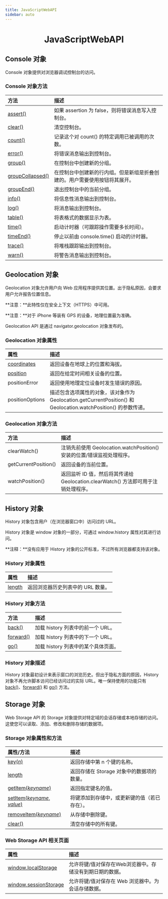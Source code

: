```yaml
---
title: JavaScriptWebAPI
sidebar: auto
---
```


# <center>JavaScriptWebAPI</center>

## Console 对象

Console 对象提供对浏览器调试控制台的访问。

### Console 对象方法

| 方法                                                         | 描述                                                         |
| :----------------------------------------------------------- | :----------------------------------------------------------- |
| [assert()](https://www.w3school.com.cn/jsref/met_console_assert.asp) | 如果 assertion 为 false，则将错误消息写入控制台。            |
| [clear()](https://www.w3school.com.cn/jsref/met_console_clear.asp) | 清空控制台。                                                 |
| [count()](https://www.w3school.com.cn/jsref/met_console_count.asp) | 记录这个对 count() 的特定调用已被调用的次数。                |
| [error()](https://www.w3school.com.cn/jsref/met_console_error.asp) | 将错误消息输出到控制台。                                     |
| [group()](https://www.w3school.com.cn/jsref/met_console_group.asp) | 在控制台中创建新的分组。                                     |
| [groupCollapsed()](https://www.w3school.com.cn/jsref/met_console_groupcollapsed.asp) | 在控制台中创建新的行内组。但是新组是折叠创建的。用户需要使用按钮将其展开。 |
| [groupEnd()](https://www.w3school.com.cn/jsref/met_console_groupend.asp) | 退出控制台中的当前分组。                                     |
| [info()](https://www.w3school.com.cn/jsref/met_console_info.asp) | 将信息性消息输出到控制台。                                   |
| [log()](https://www.w3school.com.cn/jsref/met_console_log.asp) | 将消息输出到控制台。                                         |
| [table()](https://www.w3school.com.cn/jsref/met_console_table.asp) | 将表格式的数据显示为表。                                     |
| [time()](https://www.w3school.com.cn/jsref/met_console_time.asp) | 启动计时器（可跟踪操作需要多长时间）。                       |
| [timeEnd()](https://www.w3school.com.cn/jsref/met_console_timeend.asp) | 停止以前由 console.time() 启动的计时器。                     |
| [trace()](https://www.w3school.com.cn/jsref/met_console_trace.asp) | 将堆栈跟踪输出到控制台。                                     |
| [warn()](https://www.w3school.com.cn/jsref/met_console_warn.asp) | 将警告消息输出到控制台。                                     |

## Geolocation 对象

Geolocation 对象允许用户向 Web 应用程序提供其位置。出于隐私原因，会要求用户允许报告位置信息。

**注意：**此特性仅在安全上下文（HTTPS）中可用。

**注意：**对于 iPhone 等装有 GPS 的设备，地理位置最为准确。

Geolocation API 是通过 navigator.geolocation 对象发布的。

### Geolocation 对象属性

| 属性                                                         | 描述                                                         |
| :----------------------------------------------------------- | :----------------------------------------------------------- |
| [coordinates](https://www.w3school.com.cn/jsref/prop_geo_coordinates.asp) | 返回设备在地球上的位置和海拔。                               |
| [position](https://www.w3school.com.cn/jsref/prop_geo_position.asp) | 返回在给定时间相关设备的位置。                               |
| positionError                                                | 返回使用地理定位设备时发生错误的原因。                       |
| positionOptions                                              | 描述包含选项属性的对象，该对象作为 Geolocation.getCurrentPosition() 和 Geolocation.watchPosition() 的参数传递。 |

### Geolocation 对象方法

| 方法                 | 描述                                                         |
| :------------------- | :----------------------------------------------------------- |
| clearWatch()         | 注销先前使用 Geolocation.watchPosition() 安装的位置/错误监视处理程序。 |
| getCurrentPosition() | 返回设备的当前位置。                                         |
| watchPosition()      | 返回监听 ID 值，然后将其传递给 Geolocation.clearWatch() 方法即可用于注销处理程序。 |

## History 对象

History 对象包含用户（在浏览器窗口中）访问过的 URL。

History 对象是 window 对象的一部分，可通过 window.history 属性对其进行访问。

**注释：**没有应用于 History 对象的公开标准，不过所有浏览器都支持该对象。

### History 对象属性

| 属性                                                         | 描述                              |
| :----------------------------------------------------------- | :-------------------------------- |
| [length](https://www.w3school.com.cn/jsref/prop_his_length.asp) | 返回浏览器历史列表中的 URL 数量。 |

### History 对象方法

| 方法                                                         | 描述                                |
| :----------------------------------------------------------- | :---------------------------------- |
| [back()](https://www.w3school.com.cn/jsref/met_his_back.asp) | 加载 history 列表中的前一个 URL。   |
| [forward()](https://www.w3school.com.cn/jsref/met_his_forward.asp) | 加载 history 列表中的下一个 URL。   |
| [go()](https://www.w3school.com.cn/jsref/met_his_go.asp)     | 加载 history 列表中的某个具体页面。 |

### History 对象描述

History 对象最初设计来表示窗口的浏览历史。但出于隐私方面的原因，History 对象不再允许脚本访问已经访问过的实际 URL。唯一保持使用的功能只有 [back()](https://www.w3school.com.cn/jsref/met_his_back.asp)、[forward()](https://www.w3school.com.cn/jsref/met_his_forward.asp) 和 [go()](https://www.w3school.com.cn/jsref/met_his_go.asp) 方法。

## Storage 对象

Web Storage API 的 Storage 对象提供对特定域的会话存储或本地存储的访问。这使您可以读取、添加、修改和删除存储的数据项。

### Storage 对象属性和方法

| 属性/方法                                                    | 描述                                         |
| :----------------------------------------------------------- | :------------------------------------------- |
| [key(*n*)](https://www.w3school.com.cn/jsref/met_storage_key.asp) | 返回存储中第 n 个键的名称。                  |
| [length](https://www.w3school.com.cn/jsref/prop_storage_length.asp) | 返回存储在 Storage 对象中的数据项的数量。    |
| [getItem(*keyname*)](https://www.w3school.com.cn/jsref/met_storage_getitem.asp) | 返回指定键名的值。                           |
| [setItem(*keyname*, *value*)](https://www.w3school.com.cn/jsref/met_storage_setitem.asp) | 将键添加到存储中，或更新键的值（若已存在）。 |
| [removeItem(*keyname*)](https://www.w3school.com.cn/jsref/met_storage_removeitem.asp) | 从存储中删除键。                             |
| [clear()](https://www.w3school.com.cn/jsref/met_storage_clear.asp) | 清空存储中的所有键。                         |

### Web Storage API 相关页面

| 属性                                                         | 描述                                                     |
| :----------------------------------------------------------- | :------------------------------------------------------- |
| [window.localStorage](https://www.w3school.com.cn/jsref/prop_win_localstorage.asp) | 允许将键/值对保存在Web浏览器中。存储没有到期日期的数据。 |
| [window.sessionStorage](https://www.w3school.com.cn/jsref/prop_win_sessionstorage.asp) | 允许将键/值对保存在 Web 浏览器中。为会话存储数据。       |

